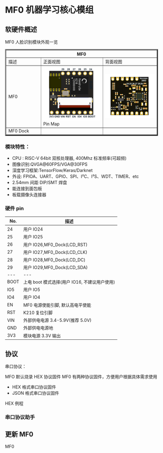 # MF0 机器学习核心模组

## 软硬件概述

MF0 人脸识别模块外观一览

<table border="3">
    <tr>
        <th colspan=3>MF0</th>
    </tr>
    <tr>
        <td width="100">描述</td>
        <td>正面视图</td>
        <td>背面视图</td>
    </tr>
    <tr>
        <td  width="100">MF0</td>
        <td>
            <img src="../../assets/mf_module/mf0_mf0dock/mf0_pin_map.png" width="600" alt="MF0 正面">
            Pin Map</br>
        </td>
        <td>
            <img src="../../assets/mf_module/mf0_mf0dock/mf0_buttom.png" width="600" alt="MF0 背面视图">
        </td>
    </tr>
    <tr>
        <td>MF0 Dock</td>
        <td>
            <!-- <img src="../assets/mf_module/mf1_bottom_v2(nand).png" width="600" alt="MF1(NAND Flash) 背面视图"> -->
        </td>
        <td>
        </td>
    </tr>
</table>

### 模块特性：

- CPU : RISC-V 64bit 双核处理器, 400Mhz 标准频率(可超频)
- 图像识别:QVGA@60FPS/VGA@30FPS
- 深度学习框架:TensorFlow/Keras/Darknet
- 外设: FPIOA、UART、GPIO、SPI、I²C、I²S、WDT、TIMER、etc
- 2.54mm 间距 DIP/SMT 焊盘
- 能连接到面包板
- 板载摄像头连接器

### 硬件 pin

| No. | 描述 |
| --- | --- |
| 24 | 用户 IO24 |
| 25 | 用户 IO25 |
| 26 | 用户 IO26,MF0_Dock(LCD_RST) |
| 27 | 用户 IO27,MF0_Dock(LCD_CLK) |
| 28 | 用户 IO28,MF0_Dock(LCD_DC) |
| 29 | 用户 IO29,MF0_Dock(LCD_SDA) |
| ---  | --- |
| BOOT | 上电 boot 模式选择(用户 IO16, 不建议用户使用) |
| IO5  | 用户 IO5 |
| IO4  | 用户 IO4 |
| EN   | MF0 电源使能引脚, 默认高电平使能 |
| RST  | K210 复位引脚 |
| VIN  | 外部供电电源 3.4-5.9V(推荐 5.0V) |
| GND  | 外部供电电源地 |
| 3V3  | 模块电源 3.3V 输出 |

## 协议

串口协议：

MFO 默认烧录 HEX 协议固件
MF0 有两种协议固件，方便用户根据具体需求使用

- HEX 格式串口协议固件
- JSON 格式串口协议固件

HEX 例程

### 串口协议助手

## 更新 MF0

MF0
